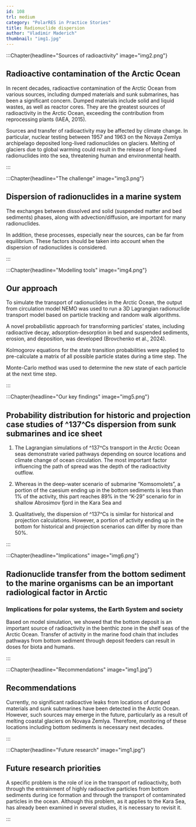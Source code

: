 ```yaml
---
id: 108
trl: medium
category: "PolarRES in Practice Stories"
title: Radionuclide dispersion
author: "Vladimir Maderich"
thumbnail: "img1.jpg"
---
```


<!-- Section one -->

:::Chapter{headline="Sources of radioactivity" image="img2.png"}

## Radioactive contamination of the Arctic Ocean 

In recent decades, radioactive contamination of the Arctic Ocean from various sources, including dumped materials and sunk submarines, has been a significant concern. Dumped materials include solid and liquid wastes, as well as reactor cores. They are the greatest sources of radioactivity in the Arctic Ocean, exceeding the contribution from reprocessing plants (IAEA, 2015). 

Sources and transfer of radioactivity may be affected by climate change. In particular, nuclear testing between 1957 and 1963 on the Novaya Zemlya archipelago deposited long-lived radionuclides on glaciers. Melting of glaciers due to global warming could result in the release of long-lived radionuclides into the sea, threatening human and environmental health. 


:::

<!-- Section two -->

:::Chapter{headline="The challenge" image="img3.png"}

## Dispersion of radionuclides in a marine system 

The exchanges between dissolved and solid (suspended matter and bed sediments) phases, along with advection/diffusion, are important for many radionuclides. 

In addition, these processes, especially near the sources, can be far from equilibrium. These factors should be taken into account when the dispersion of radionuclides is considered.


:::

<!-- Section three -->

:::Chapter{headline="Modelling tools" image="img4.png"}

## Our approach

To simulate the transport of radionuclides in the Arctic Ocean, the output from circulation model NEMO was used to run a 3D Lagrangian radionuclide transport model based on particle tracking and random walk algorithms.  
 
A novel probabilistic approach for transforming particles’ states, including radioactive decay, adsorption-desorption in bed and suspended sediments, erosion, and deposition, was developed (Brovchenko et al., 2024). 
 
Kolmogorov equations for the state transition probabilities were applied to pre-calculate a matrix of all possible particle states during a time step. The 
 
Monte-Carlo method was used to determine the new state of each particle at the next time step. 

:::

<!-- Section four -->

:::Chapter{headline="Our key findings" image="img5.png"}

## Probability distribution for historic and projection case studies of ^137^Cs dispersion from sunk submarines and ice sheet

1. The Lagrangian simulations of ^137^Cs transport in the Arctic Ocean seas demonstrate varied pathways depending on source locations and climate change of ocean circulation. The most important factor influencing the path of spread was the depth of the radioactivity outflow. 

1. Whereas in the deep-water scenario of submarine “Komsomolets”, a portion of the caesium ending up in the bottom sediments is less than 1% of the activity, this part reaches 89% in the “K-29” scenario for in shallow Abrosimov fjord in the Kara Sea and

1. Qualitatively, the dispersion of ^137^Cs is similar for historical and projection calculations. However, a portion of activity ending up in the bottom for historical and projection scenarios can differ by more than 50%.

:::

<!-- Section five -->

:::Chapter{headline="Implications" image="img6.png"}

## Radionuclide transfer from the bottom sediment to the marine organisms can be an important radiological factor in Arctic 

### Implications for polar systems, the Earth System and society

Based on model simulation, we showed that the bottom deposit is an important source of radioactivity in the benthic zone in the shelf seas of the Arctic Ocean. Transfer of activity in the marine food chain that includes pathways from bottom sediment through deposit feeders can result in doses for biota and humans.

:::

<!-- Section six -->

:::Chapter{headline="Recommendations" image="img1.jpg"}

## Recommendations

Currently, no significant radioactive leaks from locations of dumped materials and sunk submarines have been detected in the Arctic Ocean. However, such sources may emerge in the future, particularly as a result of melting coastal glaciers on Novaya Zemlya. Therefore, monitoring of these locations including bottom sediments is necessary next decades.

:::

<!-- Section seven -->

:::Chapter{headline="Future research" image="img1.jpg"}

## Future research priorities

A specific problem is the role of ice in the transport of radioactivity, both through the entrainment of highly radioactive particles from bottom sediments during ice formation and through the transport of contaminated particles in the ocean. Although this problem, as it applies to the Kara Sea, has already been examined in several studies, it is necessary to revisit it.


:::
